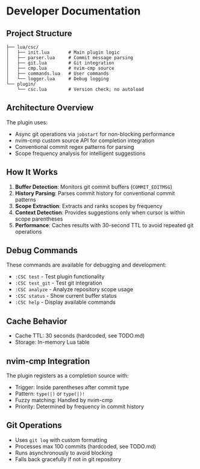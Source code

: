# Developer Documentation

## Project Structure

```
├── lua/csc/
│   ├── init.lua       # Main plugin logic
│   ├── parser.lua     # Commit message parsing
│   ├── git.lua        # Git integration
│   ├── cmp.lua        # nvim-cmp source
│   ├── commands.lua   # User commands
│   └── logger.lua     # Debug logging
└── plugin/
    └── csc.lua        # Version check; no autoload
```

## Architecture Overview

The plugin uses:
- Async git operations via `jobstart` for non-blocking performance
- nvim-cmp custom source API for completion integration
- Conventional commit regex patterns for parsing
- Scope frequency analysis for intelligent suggestions

## How It Works

1. **Buffer Detection**: Monitors git commit buffers (`COMMIT_EDITMSG`)
2. **History Parsing**: Parses commit history for conventional commit patterns
3. **Scope Extraction**: Extracts and ranks scopes by frequency
4. **Context Detection**: Provides suggestions only when cursor is within scope parentheses
5. **Performance**: Caches results with 30-second TTL to avoid repeated git operations

## Debug Commands

These commands are available for debugging and development:

- `:CSC test` - Test plugin functionality
- `:CSC test_git` - Test git integration
- `:CSC analyze` - Analyze repository scope usage
- `:CSC status` - Show current buffer status
- `:CSC help` - Display available commands

## Cache Behavior

- Cache TTL: 30 seconds (hardcoded, see TODO.md)
- Storage: In-memory Lua table

## nvim-cmp Integration

The plugin registers as a completion source with:
- Trigger: Inside parentheses after commit type
- Pattern: `type(|)` or `type(|)!`
- Fuzzy matching: Handled by nvim-cmp
- Priority: Determined by frequency in commit history

## Git Operations

- Uses `git log` with custom formatting
- Processes max 100 commits (hardcoded, see TODO.md)
- Runs asynchronously to avoid blocking
- Falls back gracefully if not in git repository
